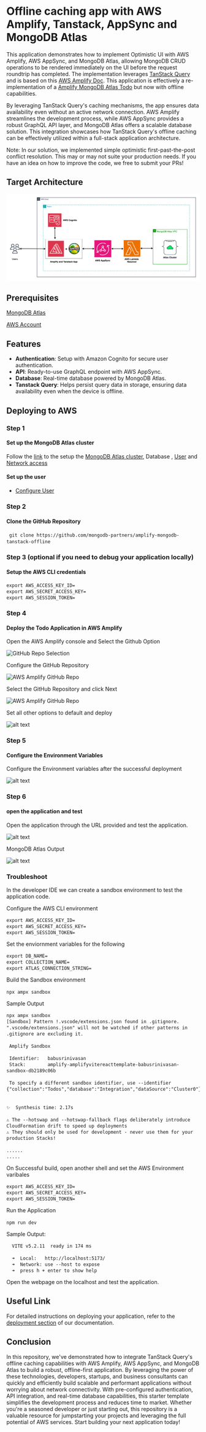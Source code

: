 
# Offline caching app with AWS Amplify, Tanstack, AppSync and MongoDB Atlas

This application demonstrates how to implement Optimistic UI with AWS Amplify, AWS AppSync, and MongoDB Atlas, allowing MongoDB CRUD operations to be rendered immediately on the UI before the request roundtrip has completed.  The implementation leverages [TanStack Query](https://tanstack.com/query/latest/docs/react/overview) and is based on this [AWS Amplify Doc](https://docs.amplify.aws/react/build-a-backend/data/optimistic-ui/).  This application is effectively a re-implementation of a [Amplify MongoDB Atlas Todo](https://github.com/mongodb-partners/amplify_appsync_mongodb_atlas_startup) but now with offline capabilities.


 By leveraging TanStack Query's caching mechanisms, the app ensures data availability even without an active network connection. AWS Amplify streamlines the development process, while AWS AppSync provides a robust GraphQL API layer, and MongoDB Atlas offers a scalable database solution. This integration showcases how TanStack Query's offline caching can be effectively utilized within a full-stack application architecture. 

 Note: In our solution, we implemented simple optimistic first-past-the-post conflict resolution.  This may or may not suite your production needs.  If you have an idea on how to improve the code, we free to submit your PRs! 

## Target Architecture 

![Reference Architecture](/Images/Amplfi%20Tanstack%20Github%20ref%20arch.png)

## Prerequisites

[MongoDB Atlas](https://www.mongodb.com/cloud/atlas/register)

[AWS Account](https://aws.amazon.com/free/)


## Features

- **Authentication**: Setup with Amazon Cognito for secure user authentication.
- **API**: Ready-to-use GraphQL endpoint with AWS AppSync.
- **Database**: Real-time database powered by MongoDB Atlas.
- **Tanstack Query**: Helps persist query data in storage, ensuring data availability even when the device is offline.


## Deploying to AWS

### Step 1

#### Set up the MongoDB Atlas cluster

Follow the [link](https://www.mongodb.com/docs/atlas/tutorial/create-atlas-account/) to the setup the [MongoDB Atlas cluster](https://www.mongodb.com/docs/atlas/tutorial/deploy-free-tier-cluster/), Database , [User](https://www.mongodb.com/docs/atlas/tutorial/create-mongodb-user-for-cluster/) and [Network access](https://www.mongodb.com/docs/atlas/security/add-ip-address-to-list/)


#### Set up the user

* [Configure User](https://www.mongodb.com/docs/atlas/security-add-mongodb-users/)

### Step 2

#### Clone the GitHub Repository

``` git clone https://github.com/mongodb-partners/amplify-mongodb-tanstack-offline```

### Step 3 (optional if you need to debug your application locally)

#### Setup the AWS CLI credentials 

```
export AWS_ACCESS_KEY_ID=
export AWS_SECRET_ACCESS_KEY=
export AWS_SESSION_TOKEN=
```

### Step 4

#### Deploy the Todo Application in AWS Amplify


Open the AWS Amplify console and Select the Github Option 


![GitHub Repo Selection](/Images/GitHub.png)


Configure the GitHub Repository

![AWS Amplify GitHub Repo](/Images/GitHub_Configuration.png)


Select the GitHub Repository and click Next

![AWS Amplify GitHub Repo](/Images/GitHub_Repo_Selection.png)



Set all other options to default and deploy

![alt text](/Images/amplify_console_overview.png)


### Step 5

#### Configure the Environment Variables

Configure the Environment variables after the successful deployment

![alt text](/Images/Environment_variables.png)


### Step 6

#### open the application and test

Open the application through the URL provided and test the application.

![alt text](/Images/Applications.png)


MongoDB Atlas Output

![alt text](Images/MongoDB.png)



### Troubleshoot

In the developer IDE we can create a sandbox environment to test the application code.

Configure the AWS CLI environment

```
export AWS_ACCESS_KEY_ID=
export AWS_SECRET_ACCESS_KEY=
export AWS_SESSION_TOKEN=
```

Set the enviornment variables for the following

```
export DB_NAME=
export COLLECTION_NAME=
export ATLAS_CONNECTION_STRING=

```

Build the Sandbox environment

`npx ampx sandbox`

Sample Output

 ``` 
 npx ampx sandbox                      
[Sandbox] Pattern !.vscode/extensions.json found in .gitignore. ".vscode/extensions.json" will not be watched if other patterns in .gitignore are excluding it.
  
  Amplify Sandbox
  
  Identifier:   babusrinivasan
  Stack:        amplify-amplifyvitereacttemplate-babusrinivasan-sandbox-db2189c06b
  
  To specify a different sandbox identifier, use --identifier
{"collection":"Todos","database":"Integration","dataSource":"Cluster0"}


✨  Synthesis time: 2.17s

⚠️ The --hotswap and --hotswap-fallback flags deliberately introduce CloudFormation drift to speed up deployments
⚠️ They should only be used for development - never use them for your production Stacks!

......
.....
```

On Successful build, open another shell and set the AWS Environment varibales

```
export AWS_ACCESS_KEY_ID=
export AWS_SECRET_ACCESS_KEY=
export AWS_SESSION_TOKEN=
```

Run the Application 

`npm run dev`

Sample Output:

```
  VITE v5.2.11  ready in 174 ms

  ➜  Local:   http://localhost:5173/
  ➜  Network: use --host to expose
  ➜  press h + enter to show help

  ```

Open the webpage on the localhost and test the application.



## Useful Link

For detailed instructions on deploying your application, refer to the [deployment section](https://docs.amplify.aws/react/start/quickstart/#deploy-a-fullstack-app-to-aws) of our documentation.


## Conclusion

In this repository, we've demonstrated how to integrate TanStack Query's offline caching capabilities with AWS Amplify, AWS AppSync, and MongoDB Atlas to build a robust, offline-first application. By leveraging the power of these technologies, developers, startups, and business consultants can quickly and efficiently build scalable and performant applications without worrying about network connectivity. With pre-configured authentication, API integration, and real-time database capabilities, this starter template simplifies the development process and reduces time to market. Whether you're a seasoned developer or just starting out, this repository is a valuable resource for jumpstarting your projects and leveraging the full potential of AWS services. Start building your next application today!